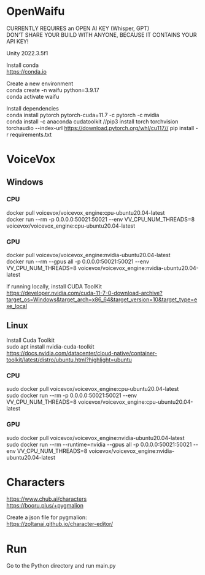 # OpenWaifu

CURRENTLY REQUIRES an OPEN AI KEY (Whisper, GPT)  
DON'T SHARE YOUR BUILD WITH ANYONE, BECAUSE IT CONTAINS YOUR API KEY!  

Unity 2022.3.5f1

Install conda  
https://conda.io

Create a new environment  
conda create -n waifu python=3.9.17  
conda activate waifu  

Install dependencies  
conda install pytorch pytorch-cuda=11.7 -c pytorch -c nvidia  
conda install -c anaconda cudatoolkit
//pip3 install torch torchvision torchaudio --index-url https://download.pytorch.org/whl/cu117// 
pip install -r requirements.txt

# VoiceVox 

## Windows

### CPU
docker pull voicevox/voicevox_engine:cpu-ubuntu20.04-latest  
docker run --rm -p 0.0.0.0:50021:50021 --env VV_CPU_NUM_THREADS=8 voicevox/voicevox_engine:cpu-ubuntu20.04-latest  

### GPU
docker pull voicevox/voicevox_engine:nvidia-ubuntu20.04-latest  
docker run --rm --gpus all -p 0.0.0.0:50021:50021 --env VV_CPU_NUM_THREADS=8 voicevox/voicevox_engine:nvidia-ubuntu20.04-latest  

if running locally, install CUDA ToolKit  
https://developer.nvidia.com/cuda-11-7-0-download-archive?target_os=Windows&target_arch=x86_64&target_version=10&target_type=exe_local  

## Linux  
Install Cuda Toolkit  
sudo apt install nvidia-cuda-toolkit  
https://docs.nvidia.com/datacenter/cloud-native/container-toolkit/latest/distro/ubuntu.html?highlight=ubuntu  

### CPU
sudo docker pull voicevox/voicevox_engine:cpu-ubuntu20.04-latest  
sudo docker run --rm -p 0.0.0.0:50021:50021 --env VV_CPU_NUM_THREADS=8 voicevox/voicevox_engine:cpu-ubuntu20.04-latest  

### GPU
sudo docker pull voicevox/voicevox_engine:nvidia-ubuntu20.04-latest  
sudo docker run --rm --runtime=nvidia --gpus all -p 0.0.0.0:50021:50021 --env VV_CPU_NUM_THREADS=8 voicevox/voicevox_engine:nvidia-ubuntu20.04-latest


# Characters  
https://www.chub.ai/characters  
https://booru.plus/+pygmalion  

Create a json file for pygmalion:  
https://zoltanai.github.io/character-editor/

# Run
Go to the Python directory and run main.py
